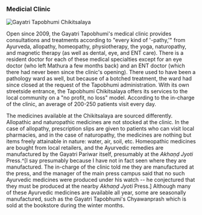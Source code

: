 ### Medicial Clinic

![Gayatri Tapobhumi Chikitsalaya](/img/tapobhumi-chikitsalaya.JPG)

Open since 2009, the Gayatri Tapobhumi's medical clinic provides consultations and treatments according to "every kind of '-pathy,'" from Ayurveda, allopathy, homeopathy, physiotherapy, the yoga, naturopathy, and magnetic therapy (as well as dental, eye, and ENT care). There is a resident doctor for each of these medical specialties except for an eye doctor (who left Mathura a few months back) and an ENT doctor (which there had never been since the clinic's opening). There used to have been a pathology ward as well, but because of a botched treatment, the ward had since closed at the request of the Tapobhumi administration. With its own streetside entrance, the Tapobhumi Chikitsalaya offers its services to the local community on a "no profit, no loss" model. According to the in-charge of the clinic, an average of 200-250 patients visit every day.

The medicines available at the Chikitsalaya are sourced differently. Allopathic and naturopathic medicines are not stocked at the clinic. In the case of allopathy, prescription slips are given to patients who can visit local pharmacies, and in the case of naturopathy, the medicines are nothing but items freely attainable in nature: water, air, soil, etc. Homeopathic medicines are bought from local retailers, and the Ayurvedic remedies are manufactured by the Gayatri Pariwar itself, presumably at the _Akhaṇḍ Jyoti_ Press.^[I say presumably because I have not in fact seen where they are manufactured. The in-charge of the clinic told me they are manufactured at the press, and the manager of the main press campus said that no such Ayurvedic medicines were produced under his watch -- he conjectured that they must be produced at the nearby _Akhaṇḍ Jyoti_ Press.] Although many of these Ayurvedic medicines are available all year, some are seasonally manufactured, such as the Gayatri Tapobhumi's Chyawanprash which is sold at the bookstore during the winter months.
